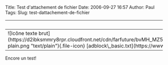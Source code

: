 Title: Test d'attachement de fichier
Date: 2006-09-27 16:57
Author: Paul
Tags: 
Slug: test-dattachement-de-fichier

<table class="sticky-enabled">
<thead>
<tr>
<th>
Fichier attaché
</th>
<th>
Taille
</th>
</tr>
</thead>
<tbody>
<tr class="odd">
<td>
<span class="file">![Icône texte
brut](https://d2ibksmmry8rpr.cloudfront.net/cdn/farfuture/bvMH_MZ54RymSqv3Q_qbHGShMho3kO7XNBhztLw3yrw/drupal:7.52/modules/file/icons/text-plain.png "text/plain"){.file-icon}
[adblock\_basic.txt](https://www.ezvan.fr/sites/ezvan.fr/files/adblock_basic.txt "adblock_basic.txt")</span>
</td>
<td>
2.3 Ko
</td>
</tr>
</tbody>
</table>

Encore un test!

